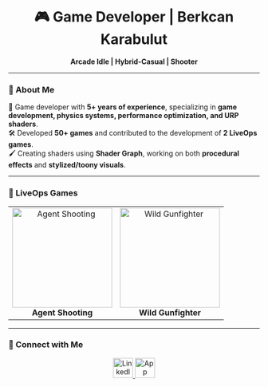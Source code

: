 <h1 align="center">🎮 Game Developer | Berkcan Karabulut</h1>

<p align="center">
  <b>Arcade Idle | Hybrid-Casual | Shooter</b>
</p>

---

### 🚀 About Me  
🎯 Game developer with **5+ years of experience**, specializing in **game development, physics systems, performance optimization, and URP shaders**.  
🛠️ Developed **50+ games** and contributed to the development of **2 LiveOps games**.  
🖌️ Creating shaders using **Shader Graph**, working on both **procedural effects** and **stylized/toony visuals**.  

---

### 🎯 LiveOps Games  
<table>
  <tr>
    <td align="center">
      <a href="https://play.google.com/store/apps/details?id=com.hitman.agent.shooting&hl=en_US">
        <img src="https://play-lh.googleusercontent.com/6p0nJ2Af7MDzXXeAXbmM6RHMOiwm7Yt6CkJjIcRQoU-KzRWXCFZCG4huTYE3nzHfKSY=w2560-h1440" width="200px" alt="Agent Shooting"/>
      </a>
      <br>
      <b>Agent Shooting</b>
    </td>
    <td align="center">
      <a href="https://play.google.com/store/apps/details?id=com.mg.wild.gunfighter.west.sniper&hl=en_ZA">
        <img src="https://play-lh.googleusercontent.com/1szzEkTAr3MRYsV2W8V8jYZ_9TtkXxyfy54xDKNUT2bgghNOuw0UoexHhM1yVx4j0MQ=w2560-h1440" width="200px" alt="Wild Gunfighter"/>
      </a>
      <br>
      <b>Wild Gunfighter</b>
    </td>
  </tr>
</table>

---

### 🔗 Connect with Me  
<p align="center">
  <a href="https://www.linkedin.com/in/berkcan-karabulut-3ba121145/">
    <img src="https://upload.wikimedia.org/wikipedia/commons/6/60/LinkedIn_Logo_2023.png" alt="LinkedIn" width="40px" />
  </a>
  <a href="https://apps.apple.com/tr/developer/berkcan-karabulut/id1503022996?l=tr">
    <img src="https://upload.wikimedia.org/wikipedia/commons/e/ea/Apple_logo_black.svg" alt="App Store" width="40px" />
  </a>
</p>

